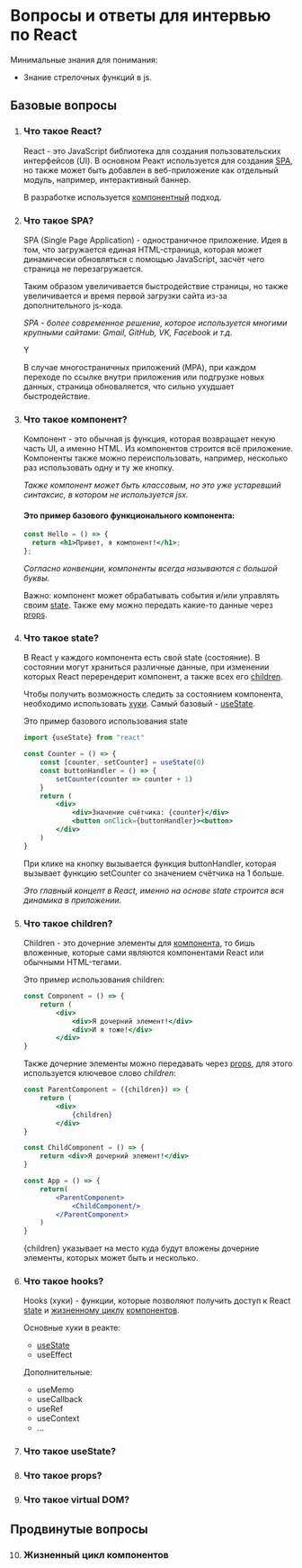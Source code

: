 # Вопросы и ответы для интервью по React

Минимальные знания для понимания:

- Знание стрелочных функций в js.

## Базовые вопросы

1. <a name='react'><h3>Что такое React?</h3></a>
   React - это JavaScript библиотека для создания пользовательских интерфейсов (UI). В основном Реакт используется для создания [SPA](#spa), но также может быть добавлен в веб-приложение как отдельный модуль, например, интерактивный баннер.

   В разработке используется [компонентный](#сomponent) подход.

2. <a name='spa'><h3>Что такое SPA?</h3></a>
   SPA (Single Page Application) - одностраничное приложение. Идея в том, что загружается единая HTML-страница, которая может динамически обновляться с помощью JavaScript, засчёт чего страница не перезагружается.

   Таким образом увеличивается быстродействие страницы, но также увеличивается и время первой загрузки сайта из-за дополнительного js-кода.

   _SPA - более современное решение, которое используется многими крупными сайтами: Gmail, GitHub, VK, Facebook и т.д._

   Y

   В случае многостраничных приложений (MPA), при каждом переходе по ссылке внутри приложения или подгрузке новых данных, страница обноваляется, что сильно ухудшает быстродействие.

3. <a name='сomponent'><h3>Что такое компонент?</h3></a>
   Компонент - это обычная js функция, которая возвращает некую часть UI, а именно HTML. Из компонентов строится всё приложение. Компоненты также можно переиспользовать, например, несколько раз использовать одну и ту же кнопку.

   _Также компонент может быть классовым, но это уже устаревший синтаксис, в котором не используется jsx._

   #### Это пример базового функционального компонента:

   ```jsx
   const Hello = () => {
     return <h1>Привет, я компонент!</h1>;
   };
   ```

   _Согласно конвенции, компоненты всегда называются с большой буквы._

   Важно: компонент может обрабатывать события и/или управлять своим [state](#state). Также ему можно передать какие-то данные через [props](#props).

4. <a name='state'><h3>Что такое state?</h3></a>
   В React у каждого компонента есть свой state (состояние). В состоянии могут храниться различные данные, при изменении которых React перерендерит компонент, а также всех его [children](#children).

   Чтобы получить возможность следить за состоянием компонента, необходимо использовать [хуки](#hooks). Самый базовый - [useState](#usestate).

   Это пример базового использования state

   ```jsx
   import {useState} from "react"

   const Counter = () => {
       const [counter, setCounter] = useState(0)
       const buttonHandler = () => {
           setCounter(counter => counter + 1)
       }
       return (
           <div>
               <div>Значение счётчика: {counter}</div>
               <button onClick={buttonHandler}><button>
           </div>
       )
   }
   ```

   При клике на кнопку вызывается функция buttonHandler, которая вызывает функцию setCounter со значением счётчика на 1 больше.

   _Это главный концепт в React, именно на основе state строится вся динамика в приложении._

5. <a name='children'><h3>Что такое children?</h3></a>
   Children - это дочерние элементы для [компонента](#сomponent), то бишь вложенные, которые сами являются компонентами React или обычными HTML-тегами.

   Это пример использования children:

   ```jsx
   const Component = () => {
       return (
           <div>
               <div>Я дочерний элемент!</div>
               <div>И я тоже!</div>
           </div>
   }
   ```

   Также дочерние элементы можно передавать через [props](#props), для этого используется ключевое слово _children_:

   ```jsx
   const ParentComponent = ({children}) => {
       return (
           <div>
               {children}
           </div>
   }

   const ChildComponent = () => {
       return <div>Я дочерний элемент!</div>
   }

   const App = () => {
       return(
           <ParentComponent>
               <ChildComponent/>
           </ParentComponent>
       )
   }
   ```

   {children} указывает на место куда будут вложены дочерние элементы, которых может быть и несколько.

6. <a name='hooks'><h3>Что такое hooks?</h3></a>
   Hooks (хуки) - функции, которые позволяют получить доступ к React [state](#state) и [жизненному циклу](#lifecycle) [компонентов](#component).

   Основные хуки в реакте:

   - [useState](#usestate)
   - useEffect

   Дополнительные:

   - useMemo
   - useCallback
   - useRef
   - useContext
   - ...

7. <a name='usestate'><h3>Что такое useState?</h3></a>
8. <a name='props'><h3>Что такое props?</h3></a>
9. <a name='virtualdom'><h3>Что такое virtual DOM?</h3></a>

## Продвинутые вопросы

10. <a name='lifecycle'><h3>Жизненный цикл компонентов</h3></a>
